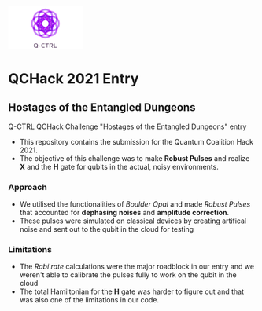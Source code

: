 <img src = "https://github.com/TheGupta2012/qctrl-qhack-Hostages-of-the-Entangled-Dungeons/blob/master/logo.png" width = 30% height = 6%>

# QCHack 2021 Entry

## Hostages of the Entangled Dungeons 

Q-CTRL QCHack Challenge "Hostages of the Entangled Dungeons" entry
- This repository contains the submission for the Quantum Coalition Hack 2021.
- The objective of this challenge was to make **Robust Pulses** and realize **X** and the **H** gate for qubits in the actual, noisy environments.

### Approach

- We utilised the functionalities of *Boulder Opal* and made *Robust Pulses* that accounted for **dephasing noises** and **amplitude correction**.
- These pulses were simulated on classical devices by creating artifical noise and sent out to the qubit in the cloud for testing

### Limitations

- The *Rabi rate* calculations were the major roadblock in our entry and we weren't able to calibrate the pulses fully to work on the qubit in the cloud
- The total Hamiltonian for the **H** gate was harder to figure out and that was also one of the limitations in our code.
